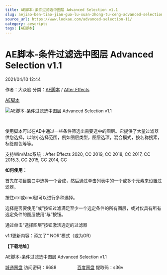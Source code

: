 ```yaml
---
title: AE脚本-条件过滤选中图层 Advanced Selection v1.1
slug: aejiao-ben-tiao-jian-guo-lu-xuan-zhong-tu-ceng-advanced-selection-v1-1
source_url: https://www.lookae.com/advanced-selection-11/
category: aescripts
tags: [AE脚本]
---
```

# AE脚本-条件过滤选中图层 Advanced Selection v1.1

2021/04/10 12:44

作者：大众脸
分类：[AE脚本](https://www.lookae.com/after-effects/aescripts/) / [After Effects](https://www.lookae.com/after-effects/)

[AE脚本](https://www.lookae.com/tag/ae%e8%84%9a%e6%9c%ac/)

![AE脚本-条件过滤选中图层 Advanced Selection v1.1](https://www.lookae.com/wp-content/uploads/2020/09/Advanced-Selection.jpg "AE脚本-条件过滤选中图层 Advanced Selection v1.1-LookAE.com")

[﻿﻿﻿](https://cloud.video.taobao.com//play/u/705956171/p/1/e/6/t/1/280929169723.mp4)

使用脚本可以在AE中通过一些条件筛选出需要选中的图层。它提供了大量过滤器供您选择，以缩小选择范围，例如图层类型，图层选项，混合模式，按名称搜索，标签颜色等等。

支持Win/Mac系统：After Effects 2020, CC 2019, CC 2018, CC 2017, CC 2015.3, CC 2015, CC 2014, CC

**如何使用：**

首先在项目窗口中选择一个合成，然后通过单击列表中的一个或多个元素来设置过滤器。

按住ctrl或cmd键可以进行多种选择。

选择是否要使用“或”按钮过滤满足至少一个选定条件的所有图层，或对仅具有所有选定条件的图层使用“与”按钮。

通过单击“选择图层”按钮激活选定的过滤器

v1.1更新内容：添加了“ NOR”模式（或为OR）

**【下载地址】**

AE脚本-条件过滤选中图层 Advanced Selection v1.1

[城通网盘](https://089u.com/f/680462-489412751-49aa96) 访问密码：6688                 [百度网盘](https://pan.baidu.com/s/1yH0ovirWamIHIUfiRytgvw) 提取码：s36v
